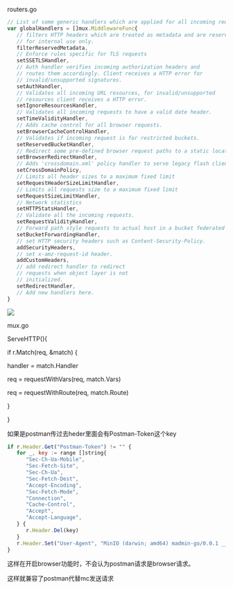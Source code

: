 routers.go

```javascript
// List of some generic handlers which are applied for all incoming requests.
var globalHandlers = []mux.MiddlewareFunc{
   // filters HTTP headers which are treated as metadata and are reserved
   // for internal use only.
   filterReservedMetadata,
   // Enforce rules specific for TLS requests
   setSSETLSHandler,
   // Auth handler verifies incoming authorization headers and
   // routes them accordingly. Client receives a HTTP error for
   // invalid/unsupported signatures.
   setAuthHandler,
   // Validates all incoming URL resources, for invalid/unsupported
   // resources client receives a HTTP error.
   setIgnoreResourcesHandler,
   // Validates all incoming requests to have a valid date header.
   setTimeValidityHandler,
   // Adds cache control for all browser requests.
   setBrowserCacheControlHandler,
   // Validates if incoming request is for restricted buckets.
   setReservedBucketHandler,
   // Redirect some pre-defined browser request paths to a static location prefix.
   setBrowserRedirectHandler,
   // Adds 'crossdomain.xml' policy handler to serve legacy flash clients.
   setCrossDomainPolicy,
   // Limits all header sizes to a maximum fixed limit
   setRequestHeaderSizeLimitHandler,
   // Limits all requests size to a maximum fixed limit
   setRequestSizeLimitHandler,
   // Network statistics
   setHTTPStatsHandler,
   // Validate all the incoming requests.
   setRequestValidityHandler,
   // Forward path style requests to actual host in a bucket federated setup.
   setBucketForwardingHandler,
   // set HTTP security headers such as Content-Security-Policy.
   addSecurityHeaders,
   // set x-amz-request-id header.
   addCustomHeaders,
   // add redirect handler to redirect
   // requests when object layer is not
   // initialized.
   setRedirectHandler,
   // Add new handlers here.
}
```



![](https://gitee.com/hxc8/images6/raw/master/img/202407190004232.jpg)



mux.go

ServeHTTP(){

if r.Match(req, &match) {

   handler = match.Handler

   req = requestWithVars(req, match.Vars)

   req = requestWithRoute(req, match.Route)

}

}











如果是postman传过去heder里面会有Postman-Token这个key



```javascript
if r.Header.Get("Postman-Token") != "" {
   for _, key := range []string{
      "Sec-Ch-Ua-Mobile",
      "Sec-Fetch-Site",
      "Sec-Ch-Ua",
      "Sec-Fetch-Dest",
      "Accept-Encoding",
      "Sec-Fetch-Mode",
      "Connection",
      "Cache-Control",
      "Accept",
      "Accept-Language",
   } {
      r.Header.Del(key)
   }
   r.Header.Set("User-Agent", "MinIO (darwin; amd64) madmin-go/0.0.1 ___go_build_github_com_minio_mc/DEVELOPMENT.GOGET")
}
```





这样在开启browser功能时，不会认为postman请求是browser请求。



这样就兼容了postman代替mc发送请求